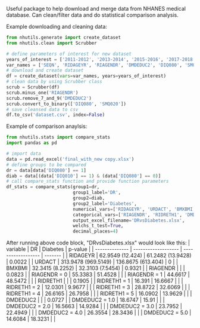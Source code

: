 Useful package to help download and merge data from NHANES medical database. Can clean/filter data and do statistical comparison analysis. 

Example downloading and cleaning data:

```python
from nhutils.generate import create_dataset
from nhutils.clean import Scrubber

# define parameters of interest for new dataset
years_of_interest = ['2011-2012', '2013-2014', '2015-2016', '2017-2018']
var_names = ['SEQN', 'RIDAGEYR', 'RIAGENDR', 'DMDEDUC2', 'DIQ080', 'SMQ020']
# download and create dataset
df = create_dataset(vars=var_names, years=years_of_interest)
# clean data by using Scrubber class
scrub = Scrubber(df)
scrub.minus_one('RIAGENDR')
scrub.remove_7_and_9('DMDEDUC2')
scrub.convert_to_binary(['DIQ080', 'SMQ020'])
# save cleansed data to csv
df.to_csv('dataset.csv', index=False)
```

Example of comparison anaylsis:

```python
from nhutils.stats import compare_stats
import pandas as pd

# import data
data = pd.read_excel('final_with_new copy.xlsx')
# define groups to be compared
dr = data[data['DIQ080'] == 1]
diab = data[(data['DIQ010'] == 1) & (data['DIQ080'] == 0)]
# call compare_stats function and provide function parameters
df_stats = compare_stats(group1=dr, 
                         group1_label='DR', 
                         group2=diab, 
                         group2_label='Diabetes',
                         numerical_vars=['RIDAGEYR', 'URDACT', 'BMXBMI'],
                         categorical_vars=['RIAGENDR', 'RIDRETH1', 'DMDEDUC2'],
                         output_excel_filename='DRvsDiabetes.xlsx',
                         welchs_t_test=True,
                         decimal_places=4)
```
After running above code block, "DRvsDiabetes.xlsx" would look like this:
| variable       | DR                  | Diabetes           | p-value |
| -------------- | ------------------- | ------------------ | ------- |
| RIDAGEYR       | 62.9549 (12.424)    | 61.2482 (13.9428)  | 0.0022  |
| URDACT         | 313.9478 (969.5149) | 136.8675 (613.404) | 0       |
| BMXBMI         | 32.3415 (8.2252)    | 32.3103 (7.5454)   | 0.9321  |
| RIAGENDR       |                     |                    | 0.0823  |
| RIAGENDR = 0   | 55.3383             | 51.4528            |         |
| RIAGENDR = 1   | 44.6617             | 48.5472            |         |
| RIDRETH1       |                     |                    | 0.1905  |
| RIDRETH1 = 1   | 16.391              | 16.6667            |         |
| RIDRETH1 = 2   | 12.0301             | 9.9677             |         |
| RIDRETH1 = 3   | 28.8722             | 32.6069            |         |
| RIDRETH1 = 4   | 26.6165             | 26.7958            |         |
| RIDRETH1 = 5   | 16.0902             | 13.9629            |         |
| DMDEDUC2       |                     |                    | 0.0727  |
| DMDEDUC2 = 1.0 | 18.6747             | 15.91              |         |
| DMDEDUC2 = 2.0 | 16.5663             | 14.9284            |         |
| DMDEDUC2 = 3.0 | 23.7952             | 22.4949            |         |
| DMDEDUC2 = 4.0 | 26.3554             | 28.3436            |         |
| DMDEDUC2 = 5.0 | 14.6084             | 18.3231            |         |
